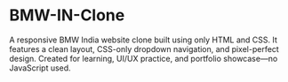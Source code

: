 # BMW-IN-Clone
A responsive BMW India website clone built using only HTML and CSS. It features a clean layout, CSS-only dropdown navigation, and pixel-perfect design. Created for learning, UI/UX practice, and portfolio showcase—no JavaScript used.
